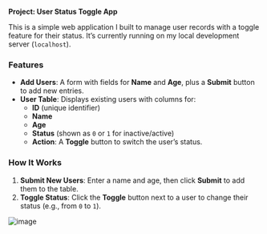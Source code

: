 **Project: User Status Toggle App**  

This is a simple web application I built to manage user records with a toggle feature for their status. It’s currently running on my local development server (`localhost`).  

### **Features**  
- **Add Users**: A form with fields for **Name** and **Age**, plus a **Submit** button to add new entries.  
- **User Table**: Displays existing users with columns for:  
  - **ID** (unique identifier)  
  - **Name**  
  - **Age**  
  - **Status** (shown as `0` or `1` for inactive/active)  
  - **Action**: A **Toggle** button to switch the user’s status.  

### **How It Works**  
1. **Submit New Users**: Enter a name and age, then click **Submit** to add them to the table.  
2. **Toggle Status**: Click the **Toggle** button next to a user to change their status (e.g., from `0` to `1`).  



![image](https://github.com/MohammedM-git/images/blob/main/web%20task2.png?raw=true)
